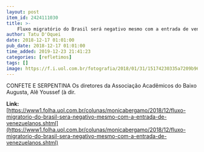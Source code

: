 ```yaml
---
layout: post
item_id: 2424111030
title: >-
    Fluxo migratório do Brasil será negativo mesmo com a entrada de venezuelanos
author: Tatu D'Oquei
date: 2018-12-17 01:01:00
pub_date: 2018-12-17 01:01:00
time_added: 2019-12-23 21:41:23
categories: [refletimos]
tags: []
image: https://f.i.uol.com.br/fotografia/2018/01/31/15174230335a7209b96e07c_1517423033_3x2_rt.jpg
---
```


CONFETE E SERPENTINA Os diretores da Associação Acadêmicos do Baixo Augusta, ​Alê Youssef (à dir.

**Link:** [https://www1.folha.uol.com.br/colunas/monicabergamo/2018/12/fluxo-migratorio-do-brasil-sera-negativo-mesmo-com-a-entrada-de-venezuelanos.shtml](https://www1.folha.uol.com.br/colunas/monicabergamo/2018/12/fluxo-migratorio-do-brasil-sera-negativo-mesmo-com-a-entrada-de-venezuelanos.shtml)

